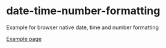 # date-time-number-formatting
Example for browser native date, time and number formatting

[Example page](https://mucsi96.github.io/date-time-number-formatting)
